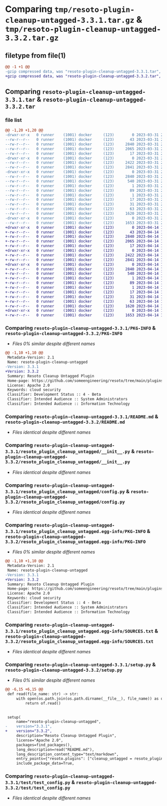 # Comparing `tmp/resoto-plugin-cleanup-untagged-3.3.1.tar.gz` & `tmp/resoto-plugin-cleanup-untagged-3.3.2.tar.gz`

## filetype from file(1)

```diff
@@ -1 +1 @@
-gzip compressed data, was "resoto-plugin-cleanup-untagged-3.3.1.tar", last modified: Fri Mar 31 23:57:16 2023, max compression
+gzip compressed data, was "resoto-plugin-cleanup-untagged-3.3.2.tar", last modified: Fri Apr 14 16:16:56 2023, max compression
```

## Comparing `resoto-plugin-cleanup-untagged-3.3.1.tar` & `resoto-plugin-cleanup-untagged-3.3.2.tar`

### file list

```diff
@@ -1,20 +1,20 @@
-drwxr-xr-x   0 runner    (1001) docker     (123)        0 2023-03-31 23:57:16.180812 resoto-plugin-cleanup-untagged-3.3.1/
--rw-r--r--   0 runner    (1001) docker     (123)       43 2023-03-31 23:54:19.000000 resoto-plugin-cleanup-untagged-3.3.1/MANIFEST.in
--rw-r--r--   0 runner    (1001) docker     (123)     2840 2023-03-31 23:57:16.180812 resoto-plugin-cleanup-untagged-3.3.1/PKG-INFO
--rw-r--r--   0 runner    (1001) docker     (123)     2065 2023-03-31 23:54:19.000000 resoto-plugin-cleanup-untagged-3.3.1/README.md
--rw-r--r--   0 runner    (1001) docker     (123)       17 2023-03-31 23:54:19.000000 resoto-plugin-cleanup-untagged-3.3.1/requirements.txt
-drwxr-xr-x   0 runner    (1001) docker     (123)        0 2023-03-31 23:57:16.176812 resoto-plugin-cleanup-untagged-3.3.1/resoto_plugin_cleanup_untagged/
--rw-r--r--   0 runner    (1001) docker     (123)     2422 2023-03-31 23:54:19.000000 resoto-plugin-cleanup-untagged-3.3.1/resoto_plugin_cleanup_untagged/__init__.py
--rw-r--r--   0 runner    (1001) docker     (123)     2841 2023-03-31 23:54:19.000000 resoto-plugin-cleanup-untagged-3.3.1/resoto_plugin_cleanup_untagged/config.py
-drwxr-xr-x   0 runner    (1001) docker     (123)        0 2023-03-31 23:57:16.180812 resoto-plugin-cleanup-untagged-3.3.1/resoto_plugin_cleanup_untagged.egg-info/
--rw-r--r--   0 runner    (1001) docker     (123)     2840 2023-03-31 23:57:16.000000 resoto-plugin-cleanup-untagged-3.3.1/resoto_plugin_cleanup_untagged.egg-info/PKG-INFO
--rw-r--r--   0 runner    (1001) docker     (123)      540 2023-03-31 23:57:16.000000 resoto-plugin-cleanup-untagged-3.3.1/resoto_plugin_cleanup_untagged.egg-info/SOURCES.txt
--rw-r--r--   0 runner    (1001) docker     (123)        1 2023-03-31 23:57:16.000000 resoto-plugin-cleanup-untagged-3.3.1/resoto_plugin_cleanup_untagged.egg-info/dependency_links.txt
--rw-r--r--   0 runner    (1001) docker     (123)       89 2023-03-31 23:57:16.000000 resoto-plugin-cleanup-untagged-3.3.1/resoto_plugin_cleanup_untagged.egg-info/entry_points.txt
--rw-r--r--   0 runner    (1001) docker     (123)        1 2023-03-31 23:57:16.000000 resoto-plugin-cleanup-untagged-3.3.1/resoto_plugin_cleanup_untagged.egg-info/not-zip-safe
--rw-r--r--   0 runner    (1001) docker     (123)       17 2023-03-31 23:57:16.000000 resoto-plugin-cleanup-untagged-3.3.1/resoto_plugin_cleanup_untagged.egg-info/requires.txt
--rw-r--r--   0 runner    (1001) docker     (123)       31 2023-03-31 23:57:16.000000 resoto-plugin-cleanup-untagged-3.3.1/resoto_plugin_cleanup_untagged.egg-info/top_level.txt
--rw-r--r--   0 runner    (1001) docker     (123)       63 2023-03-31 23:57:16.180812 resoto-plugin-cleanup-untagged-3.3.1/setup.cfg
--rw-r--r--   0 runner    (1001) docker     (123)     1620 2023-03-31 23:54:19.000000 resoto-plugin-cleanup-untagged-3.3.1/setup.py
-drwxr-xr-x   0 runner    (1001) docker     (123)        0 2023-03-31 23:57:16.180812 resoto-plugin-cleanup-untagged-3.3.1/test/
--rw-r--r--   0 runner    (1001) docker     (123)     1653 2023-03-31 23:54:19.000000 resoto-plugin-cleanup-untagged-3.3.1/test/test_config.py
+drwxr-xr-x   0 runner    (1001) docker     (123)        0 2023-04-14 16:16:56.892099 resoto-plugin-cleanup-untagged-3.3.2/
+-rw-r--r--   0 runner    (1001) docker     (123)       43 2023-04-14 16:14:46.000000 resoto-plugin-cleanup-untagged-3.3.2/MANIFEST.in
+-rw-r--r--   0 runner    (1001) docker     (123)     2840 2023-04-14 16:16:56.892099 resoto-plugin-cleanup-untagged-3.3.2/PKG-INFO
+-rw-r--r--   0 runner    (1001) docker     (123)     2065 2023-04-14 16:14:46.000000 resoto-plugin-cleanup-untagged-3.3.2/README.md
+-rw-r--r--   0 runner    (1001) docker     (123)       17 2023-04-14 16:14:46.000000 resoto-plugin-cleanup-untagged-3.3.2/requirements.txt
+drwxr-xr-x   0 runner    (1001) docker     (123)        0 2023-04-14 16:16:56.892099 resoto-plugin-cleanup-untagged-3.3.2/resoto_plugin_cleanup_untagged/
+-rw-r--r--   0 runner    (1001) docker     (123)     2422 2023-04-14 16:14:46.000000 resoto-plugin-cleanup-untagged-3.3.2/resoto_plugin_cleanup_untagged/__init__.py
+-rw-r--r--   0 runner    (1001) docker     (123)     2841 2023-04-14 16:14:46.000000 resoto-plugin-cleanup-untagged-3.3.2/resoto_plugin_cleanup_untagged/config.py
+drwxr-xr-x   0 runner    (1001) docker     (123)        0 2023-04-14 16:16:56.892099 resoto-plugin-cleanup-untagged-3.3.2/resoto_plugin_cleanup_untagged.egg-info/
+-rw-r--r--   0 runner    (1001) docker     (123)     2840 2023-04-14 16:16:56.000000 resoto-plugin-cleanup-untagged-3.3.2/resoto_plugin_cleanup_untagged.egg-info/PKG-INFO
+-rw-r--r--   0 runner    (1001) docker     (123)      540 2023-04-14 16:16:56.000000 resoto-plugin-cleanup-untagged-3.3.2/resoto_plugin_cleanup_untagged.egg-info/SOURCES.txt
+-rw-r--r--   0 runner    (1001) docker     (123)        1 2023-04-14 16:16:56.000000 resoto-plugin-cleanup-untagged-3.3.2/resoto_plugin_cleanup_untagged.egg-info/dependency_links.txt
+-rw-r--r--   0 runner    (1001) docker     (123)       89 2023-04-14 16:16:56.000000 resoto-plugin-cleanup-untagged-3.3.2/resoto_plugin_cleanup_untagged.egg-info/entry_points.txt
+-rw-r--r--   0 runner    (1001) docker     (123)        1 2023-04-14 16:16:56.000000 resoto-plugin-cleanup-untagged-3.3.2/resoto_plugin_cleanup_untagged.egg-info/not-zip-safe
+-rw-r--r--   0 runner    (1001) docker     (123)       17 2023-04-14 16:16:56.000000 resoto-plugin-cleanup-untagged-3.3.2/resoto_plugin_cleanup_untagged.egg-info/requires.txt
+-rw-r--r--   0 runner    (1001) docker     (123)       31 2023-04-14 16:16:56.000000 resoto-plugin-cleanup-untagged-3.3.2/resoto_plugin_cleanup_untagged.egg-info/top_level.txt
+-rw-r--r--   0 runner    (1001) docker     (123)       63 2023-04-14 16:16:56.896099 resoto-plugin-cleanup-untagged-3.3.2/setup.cfg
+-rw-r--r--   0 runner    (1001) docker     (123)     1620 2023-04-14 16:14:46.000000 resoto-plugin-cleanup-untagged-3.3.2/setup.py
+drwxr-xr-x   0 runner    (1001) docker     (123)        0 2023-04-14 16:16:56.892099 resoto-plugin-cleanup-untagged-3.3.2/test/
+-rw-r--r--   0 runner    (1001) docker     (123)     1653 2023-04-14 16:14:46.000000 resoto-plugin-cleanup-untagged-3.3.2/test/test_config.py
```

### Comparing `resoto-plugin-cleanup-untagged-3.3.1/PKG-INFO` & `resoto-plugin-cleanup-untagged-3.3.2/PKG-INFO`

 * *Files 0% similar despite different names*

```diff
@@ -1,10 +1,10 @@
 Metadata-Version: 2.1
 Name: resoto-plugin-cleanup-untagged
-Version: 3.3.1
+Version: 3.3.2
 Summary: Resoto Cleanup Untagged Plugin
 Home-page: https://github.com/someengineering/resoto/tree/main/plugins/cleanup_untagged
 License: Apache 2.0
 Keywords: cloud security
 Classifier: Development Status :: 4 - Beta
 Classifier: Intended Audience :: System Administrators
 Classifier: Intended Audience :: Information Technology
```

### Comparing `resoto-plugin-cleanup-untagged-3.3.1/README.md` & `resoto-plugin-cleanup-untagged-3.3.2/README.md`

 * *Files identical despite different names*

### Comparing `resoto-plugin-cleanup-untagged-3.3.1/resoto_plugin_cleanup_untagged/__init__.py` & `resoto-plugin-cleanup-untagged-3.3.2/resoto_plugin_cleanup_untagged/__init__.py`

 * *Files identical despite different names*

### Comparing `resoto-plugin-cleanup-untagged-3.3.1/resoto_plugin_cleanup_untagged/config.py` & `resoto-plugin-cleanup-untagged-3.3.2/resoto_plugin_cleanup_untagged/config.py`

 * *Files identical despite different names*

### Comparing `resoto-plugin-cleanup-untagged-3.3.1/resoto_plugin_cleanup_untagged.egg-info/PKG-INFO` & `resoto-plugin-cleanup-untagged-3.3.2/resoto_plugin_cleanup_untagged.egg-info/PKG-INFO`

 * *Files 0% similar despite different names*

```diff
@@ -1,10 +1,10 @@
 Metadata-Version: 2.1
 Name: resoto-plugin-cleanup-untagged
-Version: 3.3.1
+Version: 3.3.2
 Summary: Resoto Cleanup Untagged Plugin
 Home-page: https://github.com/someengineering/resoto/tree/main/plugins/cleanup_untagged
 License: Apache 2.0
 Keywords: cloud security
 Classifier: Development Status :: 4 - Beta
 Classifier: Intended Audience :: System Administrators
 Classifier: Intended Audience :: Information Technology
```

### Comparing `resoto-plugin-cleanup-untagged-3.3.1/resoto_plugin_cleanup_untagged.egg-info/SOURCES.txt` & `resoto-plugin-cleanup-untagged-3.3.2/resoto_plugin_cleanup_untagged.egg-info/SOURCES.txt`

 * *Files identical despite different names*

### Comparing `resoto-plugin-cleanup-untagged-3.3.1/setup.py` & `resoto-plugin-cleanup-untagged-3.3.2/setup.py`

 * *Files 0% similar despite different names*

```diff
@@ -6,15 +6,15 @@
 def read(file_name: str) -> str:
     with open(os.path.join(os.path.dirname(__file__), file_name)) as of:
         return of.read()
 
 
 setup(
     name="resoto-plugin-cleanup-untagged",
-    version="3.3.1",
+    version="3.3.2",
     description="Resoto Cleanup Untagged Plugin",
     license="Apache 2.0",
     packages=find_packages(),
     long_description=read("README.md"),
     long_description_content_type="text/markdown",
     entry_points={"resoto.plugins": ["cleanup_untagged = resoto_plugin_cleanup_untagged:CleanupUntaggedPlugin"]},
     include_package_data=True,
```

### Comparing `resoto-plugin-cleanup-untagged-3.3.1/test/test_config.py` & `resoto-plugin-cleanup-untagged-3.3.2/test/test_config.py`

 * *Files identical despite different names*

